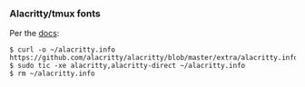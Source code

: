 ### Alacritty/tmux fonts

Per the [docs](https://github.com/alacritty/alacritty/blob/master/INSTALL.md#terminfo):

```console
$ curl -o ~/alacritty.info https://github.com/alacritty/alacritty/blob/master/extra/alacritty.info
$ sudo tic -xe alacritty,alacritty-direct ~/alacritty.info
$ rm ~/alacritty.info
```
